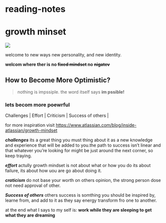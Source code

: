 # reading-notes

# growth minset 

![](images/growth-mindset.png)

 welcome to new ways new personality, and new identity.

**welcom where ther is no ~~fixed mindset~~ no ~~nigatev~~**

## How to Become More Optimistic?

>nothing is impssiple. the word itself says **im pssible!** 

### lets becom more poewrful

Challenges        | 
Effort            |
Criticism         |
Success of others |

for more inspiration visit https://www.atlassian.com/blog/inside-atlassian/growth-mindset


***challenges***
its a great thing you must thing about it as a new knowledge and experience that will be added to you.the path to success isn’t linear and that whatever you’re looking for might be just around the next corner, so keep traying.

***effort***
actully growth mindset is not about what or how you do its about failure, its about how uou are go about doing it. 

***craticism***
do not base your worth on others opinion, the strong person dose not need approval of other.

***Success of others***
others success is somthing you should be inspired by, learne from, and add to it as they say energy transform fro one to another.


at the end what I says to my self is: **work while they are sleeping to get what they are dreaming** 


